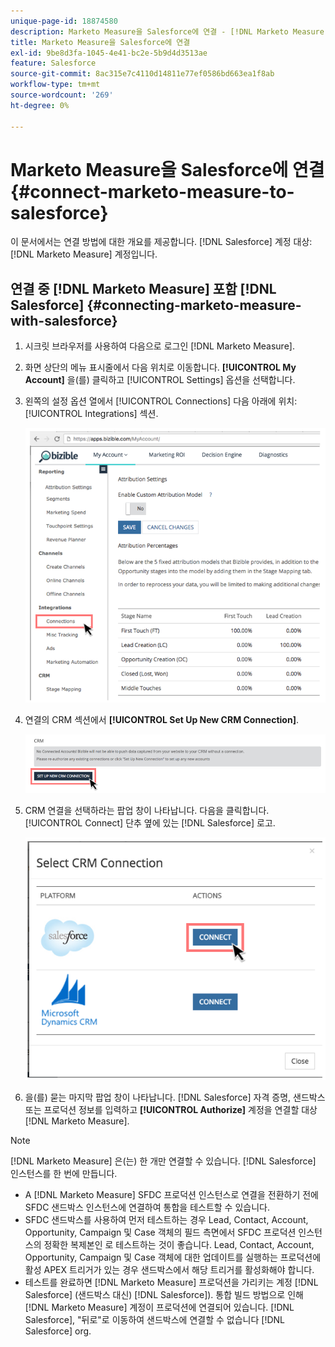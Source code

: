 ```yaml
---
unique-page-id: 18874580
description: Marketo Measure을 Salesforce에 연결 - [!DNL Marketo Measure] - 제품 설명서
title: Marketo Measure을 Salesforce에 연결
exl-id: 9be8d3fa-1045-4e41-bc2e-5b9d4d3513ae
feature: Salesforce
source-git-commit: 8ac315e7c4110d14811e77ef0586bd663ea1f8ab
workflow-type: tm+mt
source-wordcount: '269'
ht-degree: 0%

---
```


# Marketo Measure을 Salesforce에 연결 {#connect-marketo-measure-to-salesforce}

이 문서에서는 연결 방법에 대한 개요를 제공합니다. [!DNL Salesforce] 계정 대상: [!DNL Marketo Measure] 계정입니다.

## 연결 중 [!DNL Marketo Measure] 포함 [!DNL Salesforce] {#connecting-marketo-measure-with-salesforce}

1. 시크릿 브라우저를 사용하여 다음으로 로그인 [!DNL Marketo Measure].

1. 화면 상단의 메뉴 표시줄에서 다음 위치로 이동합니다. **[!UICONTROL My Account]** 을(를) 클릭하고 [!UICONTROL Settings] 옵션을 선택합니다.

1. 왼쪽의 설정 옵션 열에서 [!UICONTROL Connections] 다음 아래에 위치: [!UICONTROL Integrations] 섹션.

   ![](assets/1.png)

1. 연결의 CRM 섹션에서 **[!UICONTROL Set Up New CRM Connection]**.

   ![](assets/2.png)

1. CRM 연결을 선택하라는 팝업 창이 나타납니다. 다음을 클릭합니다. [!UICONTROL Connect] 단추 옆에 있는 [!DNL Salesforce] 로고.

   ![](assets/3.png)

1. 을(를) 묻는 마지막 팝업 창이 나타납니다. [!DNL Salesforce] 자격 증명, 샌드박스 또는 프로덕션 정보를 입력하고 **[!UICONTROL Authorize]** 계정을 연결할 대상 [!DNL Marketo Measure].

>[!NOTE]
>
>[!DNL Marketo Measure] 은(는) 한 개만 연결할 수 있습니다. [!DNL Salesforce] 인스턴스를 한 번에 만듭니다.
>
>* A [!DNL Marketo Measure] SFDC 프로덕션 인스턴스로 연결을 전환하기 전에 SFDC 샌드박스 인스턴스에 연결하여 통합을 테스트할 수 있습니다.
>* SFDC 샌드박스를 사용하여 먼저 테스트하는 경우 Lead, Contact, Account, Opportunity, Campaign 및 Case 객체의 필드 측면에서 SFDC 프로덕션 인스턴스의 정확한 복제본인 로 테스트하는 것이 좋습니다. Lead, Contact, Account, Opportunity, Campaign 및 Case 객체에 대한 업데이트를 실행하는 프로덕션에 활성 APEX 트리거가 있는 경우 샌드박스에서 해당 트리거를 활성화해야 합니다.
>* 테스트를 완료하면 [!DNL Marketo Measure] 프로덕션을 가리키는 계정 [!DNL Salesforce] (샌드박스 대신) [!DNL Salesforce]). 통합 빌드 방법으로 인해 [!DNL Marketo Measure] 계정이 프로덕션에 연결되어 있습니다. [!DNL Salesforce], &quot;뒤로&quot;로 이동하여 샌드박스에 연결할 수 없습니다 [!DNL Salesforce] org.

